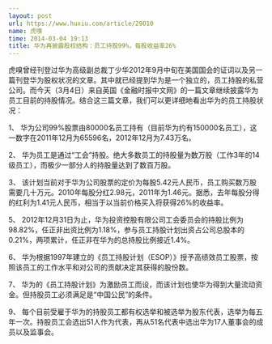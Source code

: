 ```yaml
---
layout: post
url: https://www.huxiu.com/article/29010
name: 虎嗅
time: 2014-03-04 19:13
title: 华为再披露股权结构：员工持股99%，每股收益率26%
---
```

虎嗅曾经刊登过华为高级副总裁丁少华2012年9月中旬在美国国会的证词以及另一篇刊登华为股权状况的文章。其中就已经提到华为是一个独立的，员工持股的私营公司。而今天（3月4日）来自英国《金融时报中文网》的一篇文章继续披露华为员工目前的持股情况。结合这三篇文章，我们可以更详细地看出华为的员工持股状况：

1、 华为公司99%股票由80000名员工持有（目前华为约有150000名员工），这一数字在2011年12月为65596名，2012年12月为7.43万名。

2、 华为员工是通过“工会”持股。绝大多数员工的持股量为数万股（工作3年的14级员工），而极少一部分人的持股量达到了数百万股。

3、 该计划当前对于华为公司股票的定价为每股5.42元人民币，员工购买数万股需要几十万元。2010年每股分红2.98元，2011年为1.46元。据悉，去年每股分得的红利为1.41元人民币，相当于以当前价格买入将获得26%的收益率。

5、 2012年12月31日为止，华为投资控股有限公司工会委员会的持股比例为98.82%，任正非出资比例为1.18%，参与员工持股计划出资占公司总股本的0.21%，两项累计，任正非在华为的总持股比例接近1.4%。

6、 华为根据1997年建立的《员工持股计划（ESOP）》授予高绩效员工股票，按照该员工的工作水平和对公司的贡献决定其获得的股份数。

7、 华为的《员工持股计划》为激励员工而设，而该计划也使华为得到大量流动资金。但持股员工必须满足是“中国公民”的条件。

9、 每个目前受雇于华为的持股员工都有权选举和被选举为股东代表，选举为每五年一次。持股员工会选出51人作为代表，再从51名代表中选出华为17人董事会的成员以及监事会。

